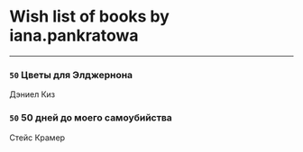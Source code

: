 # Wish list of books by iana.pankratowa
---

### `50` Цветы для Элджернона
Дэниел Киз

### `50` 50 дней до моего самоубийства
Стейс Крамер

